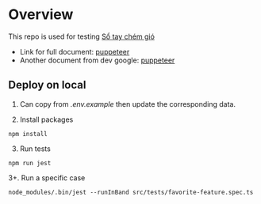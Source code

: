 # Overview

This repo is used for testing [Sổ tay chém gió](https://sotaychemgio.com)
- Link for full document: [puppeteer](https://github.com/GoogleChrome/puppeteer)
- Another document from dev google: [puppeteer](https://developers.google.com/web/tools/puppeteer/)

## Deploy on local

1. Can copy from *.env.example* then update the corresponding data.

2. Install packages

```
npm install
```

3. Run tests

```
npm run jest
```

3+. Run a specific case

```
node_modules/.bin/jest --runInBand src/tests/favorite-feature.spec.ts
```
